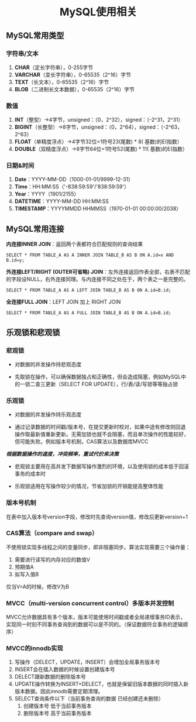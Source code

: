 # <center>MySQL使用相关</center>
## MySQL常用类型
### 字符串/文本
1. **CHAR**（定长字符串），0-255字节
2. **VARCHAR**（变长字符串），0-65535（2^16）字节
3. **TEXT**（长文本），0-65535（2^16）字节
4. **BLOB**（二进制长文本数据），0-65535（2^16）字节

### 数值
1. **INT**（整型）->4字节，unsigned：（0，2^32），signed：（-2^31，2^31）
2. **BIGINT**（长整型）->8字节，unsigned：（0，2^64），signed：（-2^63，2^63）
3. **FLOAT**（单精度浮点）->4字节32位=1符号23(尾数) * 8( 基数)的E(指数）
4. **DOUBLE**（双精度浮点）->8字节64位=1符号52(尾数) * 11( 基数)的E(指数）

### 日期&时间
1. **Date**：YYYY-MM-DD（1000-01-01/9999-12-31）
2. **Time**：HH:MM:SS（'-838:59:59'/'838:59:59'）
3. **Year**：YYYY（1901/2155）
4. **DATETIME**：YYYY-MM-DD HH:MM:SS
5. **TIMESTAMP**：YYYYMMDD HHMMSS（1970-01-01 00:00:00/2038）

## MySQL常用连接
__内连接INNER JOIN__：返回两个表都符合匹配规则的查询结果

`SELECT * FROM TABLE_A AS A INNER JOIN TABLE_B AS B ON A.id=x AND B.id=y;`

__外连接LEFT/RIGHT (OUTER可省略) JOIN__：左外连接返回作表全部，右表不匹配的字段设NULL，右外连接同理。与内连接不同之处在于，两个表之一是完整的。

`SELECT * FROM TABLE_A AS A LEFT JOIN TABLE_B AS B ON A.id=B.id;`

__全连接FULL JOIN__：LEFT JOIN 加上 RIGHT JOIN

`SELECT * FROM TABLE_A AS A FULL JOIN TABLE_B AS B ON A.id=B.id;`

## 乐观锁和悲观锁
### 悲观锁
- 对数据的并发操作持悲观态度

- 先取锁在操作，可以确保数据独占和正确性，但会造成阻塞，例如MySQL中的一锁二查三更新（SELECT FOR UPDATE），行/表/读/写锁等等独占锁

### 乐观锁
- 对数据的并发操作持乐观态度

- 通过记录数据的时间戳/版本号，在提交更新时校对，如果中途有修改则回退操作取最新值重新更新。无需加锁也就不会阻塞，而且单次操作的性能较好，但可能失败。例如版本号机制，CAS算法以及数据库MVCC

***根据数据操作的速度，冲突频率，重试代价来决策***
- 悲观锁主要用在高并发下数据写操作激烈的环境，以及使用锁的成本低于回滚事务的成本时

- 乐观锁适用在写操作较少的情况，节省加锁的开销能提高整体性能

### 版本号机制
在表中加入版本号version字段，修改时先查询version值，修改后更新version+1

### CAS算法（compare and swap）
不使用锁实现多线程之间的变量同步，即非阻塞同步。算法实现需要三个操作量：

1. 需要进行读写的内存对应的数值V
2. 预期值A
3. 拟写入值B

仅当V=A的时候，修改V为B

### MVCC（multi-version concurrent control）多版本并发控制
MVCC允许数据具有多个版本，版本可能使用时间戳或者全局递增事务ID表示，实现同一时刻不同事务查询到的数据可以是不同的。（保证数据符合事务的逻辑顺序）

### MVCC的innodb实现
1. 写操作（DELECT，UPDATE，INSERT）会增加全局事务版本号
2. INSERT会在插入数据的时候设置创建版本号
3. DELECT跟新数据的删除版本号
4. UPDATE操作转换为INSERT+DELECT，也就是保留旧版本数据的同时插入新版本数据。因此innodb需要定期清理。
5. SELECT查询条件以下（当前事务查询的数据  已经创建还未删除）
    1. 创建版本号 低于当前事务版本
    2. 删除版本号 高于当前事务版本
